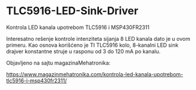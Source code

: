 # TLC5916-LED-Sink-Driver
Kontrola LED kanala upotrebom TLC5916 i MSP430FR2311

Interesatno rešenje kontrole intenziteta sijanja 8 LED kanala dato je u ovom primeru. 
Kao osnova korišćeno je TI TLC5916 kolo, 8-kanalni LED sink drajver konstantne struje u rasponu od 3 do 120 mA po kanalu.

Objavljeno na sajtu magazinaMehatronika:

https://www.magazinmehatronika.com/kontrola-led-kanala-upotrebom-tlc5916-i-msp430fr2311/
